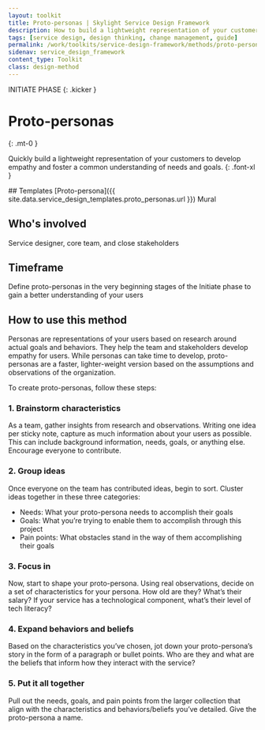 ```yaml
---
layout: toolkit
title: Proto-personas | Skylight Service Design Framework
description: How to build a lightweight representation of your customers to develop empathy and foster a common understanding of needs and goals.
tags: [service design, design thinking, change management, guide]
permalink: /work/toolkits/service-design-framework/methods/proto-personas/
sidenav: service_design_framework
content_type: Toolkit
class: design-method
---
```


INITIATE PHASE
{: .kicker }

# Proto-personas
{: .mt-0 }

Quickly build a lightweight representation of your customers to develop empathy and foster a common understanding of needs and goals.
{: .font-xl }

<div class="callout--tip callout--summary" markdown="1">
## Templates
[Proto-persona]({{ site.data.service_design_templates.proto_personas.url }}) <span class="badge badge-sub">Mural</span>

## Who's involved
Service designer, core team, and close stakeholders

## Timeframe
Define proto-personas in the very beginning stages of the Initiate phase to gain a better understanding of your users
</div>

## How to use this method

Personas are representations of your users based on research around actual goals and behaviors. They help the team and stakeholders develop empathy for users. While personas can take time to develop, proto-personas are a faster, lighter-weight version based on the assumptions and observations of the organization.

To create proto-personas, follow these steps:

### 1. Brainstorm characteristics

As a team, gather insights from research and observations. Writing one idea per sticky note, capture as much information about your users as possible. This can include background information, needs, goals, or anything else. Encourage everyone to contribute.

### 2. Group ideas

Once everyone on the team has contributed ideas, begin to sort. Cluster ideas together in these three categories:

* Needs: What your proto-persona needs to accomplish their goals
* Goals: What you’re trying to enable them to accomplish through this project
* Pain points: What obstacles stand in the way of them accomplishing their goals

### 3. Focus in

Now, start to shape your proto-persona. Using real observations, decide on a set of characteristics for your persona. How old are they? What’s their salary? If your service has a technological component, what’s their level of tech literacy?

### 4. Expand behaviors and beliefs

Based on the characteristics you’ve chosen, jot down your proto-persona’s story in the form of a paragraph or bullet points. Who are they and what are the beliefs that inform how they interact with the service?

### 5. Put it all together

Pull out the needs, goals, and pain points from the larger collection that align with the characteristics and behaviors/beliefs you’ve detailed. Give the proto-persona a name.
